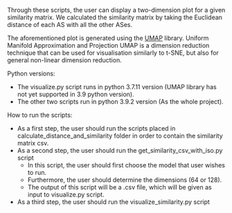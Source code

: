 Through these scripts, the user can display a two-dimension plot for a given similarity matrix. We calculated the similarity
matrix by taking the Euclidean distance of each AS with all the other ASes.

The aforementioned plot is generated using the [UMAP](https://umap-learn.readthedocs.io/en/latest/) library.
Uniform Manifold Approximation and Projection UMAP is a dimension reduction technique that can be used for visualisation similarly to t-SNE, but also for general non-linear dimension reduction.

Python versions:
- The visualize.py script runs in python 3.7.11 version (UMAP library has not yet supported in 3.9 python version).
- The other two scripts run in python 3.9.2 version (As the whole project).

How to run the scripts:
- As a first step, the user should run the scripts placed in calculate_distance_and_similarity folder in order to contain the similarity matrix csv.
- As a second step, the user should run the get_similarity_csv_with_iso.py script
  - In this script, the user should first choose the model that user wishes to run.
  - Furthermore, the user should determine the dimensions (64 or 128).
  - The output of this script will be a .csv file, which will be given as input to visualize.py script.
- As a third step, the user should run the visualize_similarity.py script
 